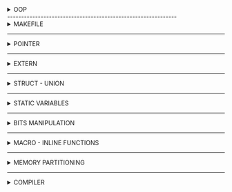 <details>
  <summary> OOP </summary>
	
</details>
-------------------------------------------------------------

<details>
  <summary> MAKEFILE </summary>
	
Makefile - an important tool that automates and simplifies the process of compiling and linking source files in C/C++ programming projects. Makefile saves time, ensures consistency, and eases project management.
	
- Create a 'Makefile' file in the project directory.

- Define variables in Makefile. 

For example:

```C
CC := gcc
CXX := g++
CFLAGS := -Wall -Wextra -std=c11 -IHeader
CXXFLAGS := -Wall -Wextra -std=c++11 -IHeader
TARGET := main

SRC_C := $(wildcard Source/*.c)
SRC_CPP := $(wildcard Source/*.cpp)
```
	
- `CC` and `CXX` are variables that define the C and C++ compilers to be used, respectively. In this case, `gcc` is set as the C compiler, and `g++` is set as the C++ compiler.

- `CFLAGS` and `CXXFLAGS` are variables that specify the compiler flags for C and C++ compilation, respectively. The flags set in these variables include `-Wall` (enable all warnings), `-Wextra` (enable extra warnings), `-std=c11` (for C compilation using the C11 standard), and `-std=c++11` (for C++ compilation using the C++11 standard). Additionally, `-IHeader` adds the `Header` directory to the include path.

- `TARGET` is a variable that specifies the name of the target executable, which in this case is set to `main`.

- `SRC_C` and `SRC_CPP` are variables that use the `wildcard` function to find all `.c` and `.cpp` files, respectively, in the `Source` directory.
```C
.PHONY: all clean run

all: $(TARGET)
```
- `.PHONY` is a special target that declares the following targets as "phony" or not representing actual files. This ensures that these targets are always executed regardless of whether there are files with the same name.

- `all` is a target that depends on the `$(TARGET)` executable.
```C
$(TARGET): $(SRC_C) $(SRC_CPP)
	$(CXX) $(CXXFLAGS) $^ -o $@
```
- `$(TARGET)` is the target executable. It depends on the `$(SRC_C)` and `$(SRC_CPP)` files.

- The line starting with `$(CXX)` is the command to build the target. It uses the C++ compiler (`g++`) and applies the `CXXFLAGS` (compiler flags) defined earlier. `$^` is an automatic variable that represents all the prerequisites (source files), and `$@` represents the target (the `$(TARGET)` executable). This line compiles and links all the source files into the `$(TARGET)` executable.
	
```C
run: $(TARGET)
	./$(TARGET)
```
- `run` is a target that depends on the `$(TARGET)` executable.

- The line `./$(TARGET)` is the command to run the target executable.
```C
	clean:
	$(RM) $(TARGET)
```
- `clean` is a target used for cleaning the project.

- The line `$(RM)` `$(TARGET)` uses the `$(RM)` variable, which represents the remove command, to delete the `$(TARGET)` executable.

In summary, this Makefile is designed to compile and build a C and C++ project. The `all` target is the default target and is responsible for building the `$(TARGET)` executable. The `run` target allows you to execute the `$(TARGET)` executable. The `clean` target removes the `$(TARGET)` executable.
	
</details>

 -------------------------------------------------------------

<details>
  <summary> POINTER </summary>

  A pointer is a variable whose value is the address of another variable, i.e., direct address of the memory location. Like any variable or constant, you must declare a pointer before using it to store any variable address. The general form of a pointer variable declaration is −

  ```C
  type *var-name;
  ```
  ```C
  #include <stdio.h>
  
  int main()
  {
      int n = 10; 
      int *p = &n; // declare p having value = the address of n;
      or
      int *p;
      p = &n;
      return 0;
  }
  ```
  The value of the variable that pointer is pointing equal *p - 
  ```C
  printf("The value of variable that p is pointing = %d", *p);
  ```
  It produces the following result - 
  ```C
  The value of variable that p is pointing = 10
  ```
  
  ### NULL Pointer
  
  The NULL pointer is a constant with a value of zero defined in several standard libraries. Consider the following program −
  
  ```C
  #include <stdio.h>
  
  int main()
  {
      int *ptr = NULL;
      printf("The value of ptr is: %x\n", ptr);
      return 0;
  }
  ```
  When the above code is compiled and executed, it produces the following result - 
  ```C
  The value of ptr is 0
  ```

  ### Pointer Function
  ```C
  #include <stdio.h>
  
  void sum(int a, int b)
  {
    printf("Sum of %d and %d = %d\n, a, b, a + b);
  }
  int main()
  {
    void (*ptr) (int, int) = NULL;
    ptr = &sum;
    ptr(9, 7);
    return 0;
  }
  ```
  
  It produces the result below - 
  ```C
  Sum of 9 and 7 = 16
  ```
  
  ### Void Pointer
  
  A pointer of type void is a general pointer variable, it can take the address of any variable of any data type.

  ### Pointer to Pointer
  
  ```C
#include <stdio.h>
#include <string.h>

int main()
{   
    char *array = "hello"; // save as text area - only read
    char array[] = "hello"; // save as stack area - can write
    char *array2[] = {"Hi", "hello", "wolrd"}; 
    printf("Test: %s\n", *array2);
    return 0;
}
  ```

</details>

 -------------------------------------------------------------
	
<details>
  <summary> EXTERN </summary>
		
- To access a global variable in 2 different files
- Suppose there is a global file in file test.c, it can be used in file main.c
```C
	extern int count;
```
- Being use in a large project while unknow where the library to include -> using extern.
- "Extern" is a variable and being located in 2 different files.
- In addition, "extern" can be using for function.
```C
	extern void dem(); // add function dem () from other file
```
- Can not "extern" a global static variable
- Otherwise: "Extern" still allow a function when having a global static variable in. 
	
</details>
	
-------------------------------------------------------------		
	
  <details>
<summary>STRUCT - UNION</summary>
  
# STRUCT AND UNION COMPARISION
  
  | STRUCT | UNION |
  |--------|-------|
  | Size of Struct = sum of all members | Size of Union = the size of the highest one |
  | Can initialize all structure members at a time | Can initialize one union member only at a time |
  | Can access all structure members at a time | Can access one union member at a time |
  
  </details>
	
-------------------------------------------------------------
	
  <details>
<summary> STATIC VARIABLES </summary>
	  
## Local Static Variable

- The local static variables is initialized once and lasts the entire all the program.
```C
	void excample()
	  {
	  	static int a = 15;
	  	printf ("a = %d\n", a);
	  	a++;
	  }
	  
	  int main()
	  {
	  	example(); // 15
	  
	  	example(); // 16
	  	
	  	example(); // 17
	  
	  	return 0;
	  }
	  	
```
	  
## Global Static Variable
- The global static variables are only valid in the file those variables are created
- Using by all of functions in initial file
- Can not called from the other files.
	  
 </details>	
	
	
------------------------------------------------------------------------------------------	
	
	
<details>
<summary> BITS MANIPULATION </summary>
  
# BITWISE OPERATORS 

  1, The & (bitwise AND) - The result of AND is 1 only if both bits are 1. (time)
  
 | A | B | A & B |
  |---|---|:---:|
  |0|0|  0|
  |0|1|  0|
  |1|0|  0|
  |1|1|  1|
  
  2, The | (bitwise OR) - The result of OR is 1 if any of the two bits is 1.
  
 | A | B | A \| B |
  |---|---|:---:|
  |0|0|  0|
  |0|1|  1|
  |1|0|  1|
  |1|1|  1|
  
  3, The ^ (bitwise XOR) - The result of XOR is 1 if the two bits are different.   

 | A | B | A ^ B |
  |---|---|:---:|
  |0|0|  0|
  |0|1|  1|
  |1|0|  1|
  |1|1|  0|
  
  4, The ~ (bitwise NOT) - Takes one number and inverts all bits of it. 
  
   | A | NOT A |
  |--|:---:|
  |0|  1|
  |1|  0|
  
  5, The << (left shift) - Takes two numbers, left shifts the bits of the first operand, and the second operand decides the number of places to shift. (delete the left)

  6, The >> (right shift) - Takes two numbers, right shifts the bits of the first operand, and the second operand decides the number of places to shift. (delete the right) 
  
 </details>

	
-------------------------------------------------------------
	
  <details>
<summary> MACRO - INLINE FUNCTIONS </summary>
	  
## Macro
	  
- Take place in preprocessing 
- Macro is actually replacing the definition in main 
```C
	  #define MAX 10;
```
- For example: 
```C	
	  #define SUM(a, b) a + b
	  #define CREATE_FUNC (func_name, content)	\
	  void func_name()				\
	  	{					\	
	  		printf("%s\n", content);	\
	  	}
```
- Using operator "\" when having to enter in macro.
- Disadvantage: the size of the compiled file will be larger because of calling multiple times.
- Advantage: Decrease the time of program.
	  
## Function

- When the function is called, the compiler stores the poiter address at that location. The pointer will continue to jump into the function and execute the entire function. After the funtion ends, the pointer will return the address before jumping into the function and continuing the program.
- Programing running time is slow, while the code is more concise. 
- For instance:
```C
	  void SUM(int a, int b)
	  {
	  	printf("%d", a + b);
	  }
```
	  	
## Inline function
	  
- A funtion declared with the inline keywork and processed by the compiler. At the place where the inline function appears, the compiler will replace the inline function with the code of the compiled function (the code has been converted to assembly code).
- Inline makes the code longer but takes less time to run than the function.
	  
```C
	#include <stdio.h>

	inline void test ()
	{
	} // 0xc4  0x05

	int main()
	{
  		test (); // 0xc4 0x05
  
  		test (); // 0xc4 0x05
  
  	return 0;
	}	  
```
	  

 </details>	
	
	
-------------------------------------------------------------
	
<details>
  <summary> MEMORY PARTITIONING </summary>
  
# LAYOUT OF MEMORY 
  
 ![image](https://github.com/liamnguyen2702/Embedded_Class/assets/133777741/8748c934-a799-4e3b-8680-cea8de9b2769)
  
 - Stack (Automatic Variable Storage): Automatic memory allocation, contain function frame during program execution 
	- Access is Read and Write
	- Using to allocate to local variables, input parameters of functions
	- Released at the end of the code block or function
 - Heap (Dynamic Memory Allocation): Dynamic memory allocation by malloc/calloc/new
	- Access is Read and Write
	- Using to allocate dynamic memory such as Malloc, Calloc,...
	- Released at the free function is called
 - Bss (Uninitialized Data Segment):
	- Access is Read and Write
	- Contains global or static variables with a zero (0) initialized or un initialized
	- Released at the end of the program
 - Ds (Initialized Data Segment): 
	- Access is Read and Write
	- Contains a global or static variables with a non-zero initialized value
	- Released at the end of the program
 - Text (Text Segment):
	- Contain code (Program instruction)
	- Read only access and it contains instructions to execute, so avoid modifying instruction.
	- Contains declaration of constants in the program (.rodata)

# Heap and Stack ?
	
- Heap and Stack memory are essentially the same memory that is creaated and stored in RAM when the program is executed.
	
- Stack memory is used to store local variables in functions, parameters passed in,...Access to this memory very fast and is executed when the program is compliled.
	
- Heap memory is used to store memory for pointer variables dynamically allocated by functions malloc - calloc - realloc (in C)
	
- Area size:
	- Stack: The size of the Stack memory is fixed, depending on the operating system, for instance, Windows operating system is 1MB, Linux operating is 8MB (note that the number may differ depending on your operating system architecture).
	- Heap: The size of the Heap memory is not fixed, it can be increased or decreased to meet the data storage needs of the program.
- Characteristics of the memory area:
	- Stack: Stack memory is managed by the operating system, the data stored in the Stack will automatically be destroyed when the function completes its work.
	- Heap: The Heap is managed by the programmer (in C or C++), the data in the Heap will not be destroyed when the function is done, that means you have to manually destroy the memory are with the free statement (in C), and delete or delete[] (in C++), otherwise a memory leak will occur. 
	
Note: automatic memory cleanup depends on the intermediate compiler
	
- An error occurred in the memory area:
	- Stack: Because the memory of the Stack is fixed, if your program uses too much memory beyond the storage capacity of the Stack, Stack overflow will inevitably occur such as: initialize too many local variables, infinitely recursive function,...
	- Example of Stack overflow with infinite recursion: 
```C
	int foo (int x)
	{
		printf("De quy khong gioi han\n");
		return foo(x);
	}
```

- Heap: 
	- If continously allocating memory without freeing it, you will get a Heap overflow error.
	- If initializing a memory area that is too large that the Heap connot be stored once, the Heap initialization error will fail.
	- Example case initialization of Heap memory is too large:
	
```C
	int *A = (int*) malloc (12983781273981273981273891273891273);
```
	
	
 </details>
	
--------------------------------------------------------------	
	
  <details>
<summary> COMPILER </summary>

![Compilation-Process-in-C](https://github.com/liamnguyen2702/Embedded_Class/assets/133777741/a6f67411-9f60-4150-873d-a59f51fca37d)
	  
It is the process of converting high-level programing language such as C, C++, and Python into languages that computers can understand and execute. In short, "Compiler" will turn .c files into hex files to load into MCUs.
	  
The compilation process is divided into 4 main stages:
- Pre-processcor: Get source code & delete comments, process preprocessor commands	  
- Translate high-level programing languages (H-LPL) to Assembly
- Translate Assembly into machine language: Translate Assembly code to code 0 1 and generate .0 file
- Linking stage: Link the object files and library files together and create the executable file
	
	  
 </details>

	


	

